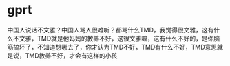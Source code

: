 # gprt
中国人说话不文雅？中国人骂人很难听？都骂什么TMD，我觉得很文雅，这有什么不文雅，TMD就是他妈妈的教养不好，这很文雅嘛，这有什么不好的，是你脑筋搞坏了，不知道想哪去了，你才认为TMD不好，TMD有什么不好，TMD意思就是说，TMD教养不好，才会有这样的小孩
